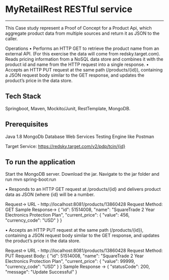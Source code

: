 # MyRetailRest RESTful service
----------------------------
This Case study represent a Proof of Concept for a Product Api, which aggregate product data from multiple sources and return it as JSON to the caller.

Operations
•	Performs an HTTP GET to retrieve the product name from an external API. (For this exercise the data will come from redsky.target.com). Reads pricing information from a NoSQL data store and combines it with the product id and name from the HTTP request into a single response. 
•	Accepts an HTTP PUT request at the same path (/products/{id}), containing a JSON request body similar to the GET response, and updates the product’s price in the data store.  

Tech Stack 
-----------
Springboot, Maven, Mockito/Junit, RestTemplate, MongoDB.

Prerequisites
-------------
Java 1.8
MongoDb Database
Web Services Testing Engine like Postman

Target Service: https://redsky.target.com/v2/pdp/tcin/{id} 

To run the application 
-------------------------
Start the MongoDB server.
Download the jar. Navigate to the jar folder and run mvn spring-boot:run 

•	Responds to an HTTP GET request at /products/{id} and delivers product data as JSON (where {id} will be a number. 

Request->
	URL - http://localhost:8081/products/13860428
	Request Method: GET
Sample Response->
	{
	    "id": 51514008,
	    "name": "SquareTrade 2 Year Electronics Protection Plan",
	    "current_price": {
	        "value": 456,
	        "currency_code": "USD"
	    }
	}

•	Accepts an HTTP PUT request at the same path (/products/{id}), containing a JSON request body similar to the GET response, and updates the product’s price in the data store.

Request->
	URL - http://localhost:8081/products/13860428
	Request Method: PUT
	Request Body: 
	{
	    "id": 51514008,
	    "name": "SquareTrade 2 Year Electronics Protection Plan",
	    "current_price": {
	        "value": 99999,
	        "currency_code": "USD"
	    }
	}
Sample Response ->
	{
	    "statusCode": 200,
	    "message": "Update Successful"
	}

